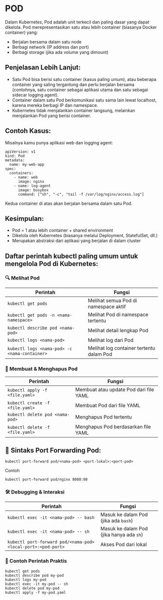 # POD
Dalam Kubernetes, Pod adalah unit terkecil dan paling dasar yang dapat dikelola. Pod merepresentasikan satu atau lebih container (biasanya Docker container) yang:

- Berjalan bersama dalam satu node
- Berbagi network (IP address dan port)
- Berbagi storage (jika ada volume yang dimount)

## Penjelasan Lebih Lanjut:
- Satu Pod bisa berisi satu container (kasus paling umum), atau beberapa container yang saling tergantung dan perlu berjalan bersama (contohnya, satu container sebagai aplikasi utama dan satu sebagai sidecar logging agent).
- Container dalam satu Pod berkomunikasi satu sama lain lewat localhost, karena mereka berbagi IP dan namespace.
- Kubernetes tidak menjalankan container langsung, melainkan menjalankan Pod yang berisi container.

## Contoh Kasus:
Misalnya kamu punya aplikasi web dan logging agent:
```shell
apiVersion: v1
kind: Pod
metadata:
  name: my-web-app
spec:
  containers:
    - name: web
      image: nginx
    - name: log-agent
      image: busybox
      command: ["sh", "-c", "tail -f /var/log/nginx/access.log"]
```
Kedua container di atas akan berjalan bersama dalam satu Pod.

## Kesimpulan:
- Pod = 1 atau lebih container + shared environment
- Dikelola oleh Kubernetes (biasanya melalui Deployment, StatefulSet, dll.)
- Merupakan abstraksi dari aplikasi yang berjalan di dalam cluster

## Daftar perintah kubectl paling umum untuk mengelola Pod di Kubernetes:
### 🔍 Melihat Pod
| Perintah                                      | Fungsi                                   |
| --------------------------------------------- | ---------------------------------------- |
| `kubectl get pods`                            | Melihat semua Pod di namespace aktif     |
| `kubectl get pods -n <nama-namespace>`        | Melihat Pod di namespace tertentu        |
| `kubectl describe pod <nama-pod>`             | Melihat detail lengkap Pod               |
| `kubectl logs <nama-pod>`                     | Melihat log dari Pod                     |
| `kubectl logs <nama-pod> -c <nama-container>` | Melihat log container tertentu dalam Pod |

### 🚀 Membuat & Menghapus Pod
| Perintah                        | Fungsi                                 |
| ------------------------------- | -------------------------------------- |
| `kubectl apply -f <file.yaml>`  | Membuat atau update Pod dari file YAML |
| `kubectl create -f <file.yaml>` | Membuat Pod dari file YAML             |
| `kubectl delete pod <nama-pod>` | Menghapus Pod tertentu                 |
| `kubectl delete -f <file.yaml>` | Menghapus Pod berdasarkan file YAML    |

## 🔧 Sintaks Port Forwarding Pod:
```shell
kubectl port-forward pod/<nama-pod> <port-lokal>:<port-pod>
```
Contoh
```shell
kubectl port-forward pod/nginx 8080:80
```

### 🛠️ Debugging & Interaksi
| Perintah                                                      | Fungsi                                   |
| ------------------------------------------------------------- | ---------------------------------------- |
| `kubectl exec -it <nama-pod> -- bash`                         | Masuk ke dalam Pod (jika ada `bash`)     |
| `kubectl exec -it <nama-pod> -- sh`                           | Masuk ke dalam Pod (jika hanya ada `sh`) |
| `kubectl port-forward pod/<nama-pod> <local-port>:<pod-port>` | Akses Pod dari lokal                     |

### 🧪 Contoh Perintah Praktis
```shell
kubectl get pods
kubectl describe pod my-pod
kubectl logs my-pod
kubectl exec -it my-pod -- sh
kubectl delete pod my-pod
kubectl apply -f my-pod.yaml
```





























